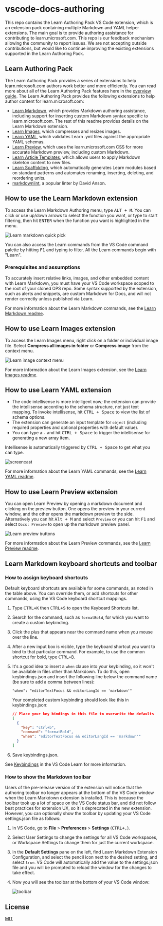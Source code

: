 # vscode-docs-authoring

This repo contains the Learn Authoring Pack VS Code extension, which is an extension pack containing multiple Markdown and YAML helper extensions. The main goal is to provide authoring assistance for contributing to learn.microsoft.com. This repo is our feedback mechanism allowing the community to report issues. We are not accepting outside contributions, but would like to continue improving the existing extensions supported in the Learn Authoring Pack.  

## Learn Authoring Pack

The Learn Authoring Pack provides a series of extensions to help learn.microsoft.com authors work better and more efficiently. You can read more about all of the Learn Authoring Pack features here in the [overview guide](https://learn.microsoft.com/contribute/how-to-write-docs-auth-pack). The Learn Authoring Pack provides the following extensions to help author content for learn.microsoft.com:

- [Learn Markdown](https://marketplace.visualstudio.com/items?itemName=docsmsft.docs-markdown), which provides Markdown authoring assistance, including support for inserting custom Markdown syntax specific to learn.microsoft.com. The rest of this readme provides details on the Learn Markdown extension.
- [Learn Images](https://marketplace.visualstudio.com/items?itemName=docsmsft.docs-images), which compresses and resizes images.
- [Learn YAML](https://marketplace.visualstudio.com/items?itemName=docsmsft.docs-yaml), which validates Learn .yml files against the appropriate YAML schemas.
- [Learn Preview](https://marketplace.visualstudio.com/items?itemName=docsmsft.docs-preview), which uses the learn.microsoft.com CSS for more accurate Markdown preview, including custom Markdown.
- [Learn Article Templates](https://marketplace.visualstudio.com/items?itemName=docsmsft.docs-article-templates), which allows users to apply Markdown skeleton content to new files.
- [Learn Scaffolding](https://marketplace.visualstudio.com/items?itemName=docsmsft.docs-scaffolding), which automatically generates Learn modules based on standard patterns and automates renaming, inserting, deleting, and reordering units.
- [markdownlint](https://marketplace.visualstudio.com/items?itemName=DavidAnson.vscode-markdownlint), a popular linter by David Anson.

## How to use the Learn Markdown extension

To access the Learn Markdown Authoring menu, type <kbd>ALT + M</kbd>. You can click or use up/down arrows to select the function you want, or type to start filtering, then hit <kbd>ENTER</kbd> when the function you want is highlighted in the menu.

![Learn markdown quick pick](https://raw.githubusercontent.com/microsoft/vscode-docs-authoring/main/media/image/docs-markdown-quick-pick.png)

You can also access the Learn commands from the VS Code command palette by hitting <kbd>F1</kbd> and typing to filter. All the Learn commands begin with "Learn".

### Prerequisites and assumptions

To accurately insert relative links, images, and other embedded content with Learn Markdown, you must have your VS Code workspace scoped to the root of your cloned OPS repo. Some syntax supported by the extension, such as alerts and snippets, are custom Markdown for Docs, and will not render correctly unless published via Learn.

For more information about the Learn Markdown commands, see the [Learn Markdown readme](https://marketplace.visualstudio.com/items?itemName=docsmsft.docs-markdown).

## How to use Learn Images extension

To access the Learn Images menu, right click on a folder or individual image file. Select **Compress all images in folder** or **Compress image** from the context menu.

![Learn image context menu](https://raw.githubusercontent.com/microsoft/vscode-docs-authoring/main/media/image/right-click-image-compression.png)

For more information about the Learn Images extension, see the [Learn Images readme](https://marketplace.visualstudio.com/items?itemName=docsmsft.docs-images).

## How to use Learn YAML extension

- The code intellisense is more intelligent now; the extension can provide the intellisense according to the schema structure, not just text mapping. To invoke intellisense, hit <kbd>CTRL + Space</kbd> to view the list of schema options.
- The extension can generate an input template for `object` (including required properties and optional properties with default value).
- You can type a `-` and hit <kbd>CTRL + Space</kbd> to trigger the intellisense for generating a new array item.

Intellisense is automatically triggered by <kbd>CTRL + Space</kbd> to get what you can type.

![screencast](https://raw.githubusercontent.com/vscode-docs-authoring/main/media/image/docs-yaml-extension-intellisense.gif)

For more information about the Learn YAML commands, see the [Learn YAML readme](https://marketplace.visualstudio.com/items?itemName=docsmsft.docs-yaml).

## How to use Learn Preview extension

You can open Learn Preview by opening a markdown document and clicking on the preview button. One opens the preview in your current window, and the other opens the markdown preview to the side. Alternatively you can hit <kbd>Alt + M</kbd> and select `Preview` or you can hit <kbd>F1</kbd> and select `Docs: Preview` to open up the markdown preview panel.

![Learn preview buttons](https://raw.githubusercontent.com/microsoft/vscode-docs-authoring/main/media/image/docs-preview-button.png)

For more information about the Learn Preview commands, see the [Learn Preview readme](https://marketplace.visualstudio.com/items?itemName=docsmsft.docs-preview).

## Learn Markdown keyboard shortcuts and toolbar

### How to assign keyboard shortcuts

Default keyboard shortcuts are available for some commands, as noted in the table above. You can override them, or add shortcuts for other commands, using the VS Code keyboard shortcut mappings.

1. Type <kbd>CTRL+K</kbd> then <kbd>CTRL+S</kbd> to open the Keyboard Shortcuts list.
1. Search for the command, such as `formatBold`, for which you want to create a custom keybinding.
1. Click the plus that appears near the command name when you mouse over the line.
1. After a new input box is visible, type the keyboard shortcut you want to bind to that particular command. For example, to use the common shortcut for bold, type <kbd>CTRL+B</kbd>.
1. It's a good idea to insert a `when` clause into your keybinding, so it won't be available in files other than Markdown. To do this, open keybindings.json and insert the following line below the command name (be sure to add a comma between lines):

   `"when": "editorTextFocus && editorLangId == 'markdown'"`

   Your completed custom keybinding should look like this in keybindings.json:

   ```json
   // Place your key bindings in this file to overwrite the defaults
   [
     {
       "key": "ctrl+b",
       "command": "formatBold",
       "when": "editorTextFocus && editorLangId == 'markdown'"
     }
   ]
   ```

1. Save keybindings.json.

See [Keybindings](https://code.visualstudio.com/docs/getstarted/keybindings) in the VS Code Learn for more information.

### How to show the Markdown toolbar

Users of the pre-release version of the extension will notice that the authoring toolbar no longer appears at the bottom of the VS Code window when the Learn Markdown extension is installed. This is because the toolbar took up a lot of space on the VS Code status bar, and did not follow best practices for extension UX, so it is deprecated in the new extension. However, you can optionally show the toolbar by updating your VS Code settings.json file as follows:

1. In VS Code, go to **File** > **Preferences** > **Settings** (<kbd>CTRL+,</kbd>).
1. Select User Settings to change the settings for all VS Code workspaces, or Workspace Settings to change them for just the current workspace.
1. In the **Default Settings** pane on the left, find Learn Markdown Extension Configuration, and select the pencil icon next to the desired setting, and select `true`. VS Code will automatically add the value to the settings.json file and you will be prompted to reload the window for the changes to take effect.
1. Now you will see the toolbar at the bottom of your VS Code window:

   ![toolbar](https://raw.githubusercontent.com/Microsoft/vscode-docs-authoring/main/media/image/legacy-toolbar.png)

## License

[MIT](LICENSE)
